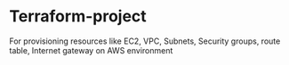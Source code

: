 # Terraform-project
For provisioning resources like EC2, VPC, Subnets, Security groups, route table, Internet gateway on AWS environment 

